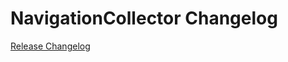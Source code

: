 # NavigationCollector Changelog

[Release Changelog](https://github.com/spryker/navigation-collector/releases)
